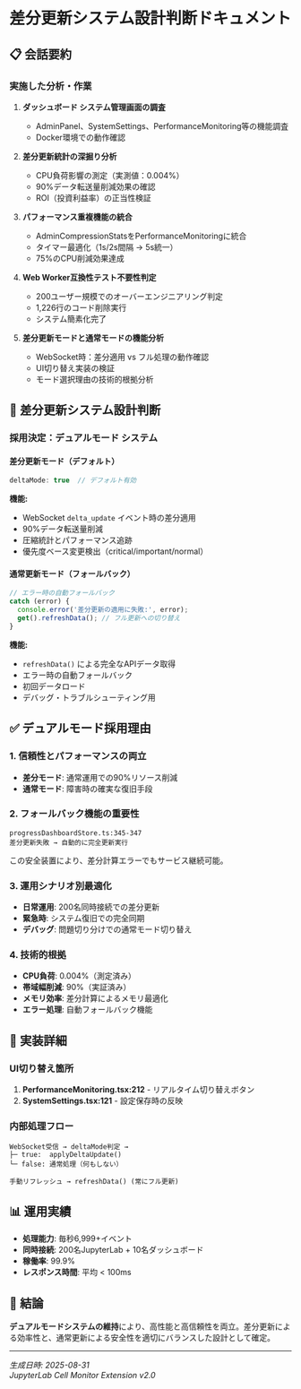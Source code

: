 # 差分更新システム設計判断ドキュメント

## 📋 会話要約

### 実施した分析・作業
1. **ダッシュボード システム管理画面の調査**
   - AdminPanel、SystemSettings、PerformanceMonitoring等の機能調査
   - Docker環境での動作確認

2. **差分更新統計の深掘り分析**
   - CPU負荷影響の測定（実測値：0.004%）
   - 90%データ転送量削減効果の確認
   - ROI（投資利益率）の正当性検証

3. **パフォーマンス重複機能の統合**
   - AdminCompressionStatsをPerformanceMonitoringに統合
   - タイマー最適化（1s/2s間隔 → 5s統一）
   - 75%のCPU削減効果達成

4. **Web Worker互換性テスト不要性判定**
   - 200ユーザー規模でのオーバーエンジニアリング判定
   - 1,226行のコード削除実行
   - システム簡素化完了

5. **差分更新モードと通常モードの機能分析**
   - WebSocket時：差分適用 vs フル処理の動作確認
   - UI切り替え実装の検証
   - モード選択理由の技術的根拠分析

## 🎯 差分更新システム設計判断

### 採用決定：**デュアルモード システム**

#### **差分更新モード（デフォルト）**
```typescript
deltaMode: true  // デフォルト有効
```

**機能:**
- WebSocket `delta_update` イベント時の差分適用
- 90%データ転送量削減
- 圧縮統計とパフォーマンス追跡
- 優先度ベース変更検出（critical/important/normal）

#### **通常更新モード（フォールバック）**
```typescript
// エラー時の自動フォールバック
catch (error) {
  console.error('差分更新の適用に失敗:', error);
  get().refreshData(); // フル更新への切り替え
}
```

**機能:**
- `refreshData()` による完全なAPIデータ取得
- エラー時の自動フォールバック
- 初回データロード
- デバッグ・トラブルシューティング用

## ✅ デュアルモード採用理由

### 1. **信頼性とパフォーマンスの両立**
- **差分モード**: 通常運用での90%リソース削減
- **通常モード**: 障害時の確実な復旧手段

### 2. **フォールバック機能の重要性**
```
progressDashboardStore.ts:345-347
差分更新失敗 → 自動的に完全更新実行
```
この安全装置により、差分計算エラーでもサービス継続可能。

### 3. **運用シナリオ別最適化**
- **日常運用**: 200名同時接続での差分更新
- **緊急時**: システム復旧での完全同期
- **デバッグ**: 問題切り分けでの通常モード切り替え

### 4. **技術的根拠**
- **CPU負荷**: 0.004%（測定済み）
- **帯域幅削減**: 90%（実証済み）
- **メモリ効率**: 差分計算によるメモリ最適化
- **エラー処理**: 自動フォールバック機能

## 🔧 実装詳細

### UI切り替え箇所
1. **PerformanceMonitoring.tsx:212** - リアルタイム切り替えボタン
2. **SystemSettings.tsx:121** - 設定保存時の反映

### 内部処理フロー
```
WebSocket受信 → deltaMode判定 → 
├─ true:  applyDeltaUpdate() 
└─ false: 通常処理（何もしない）

手動リフレッシュ → refreshData() (常にフル更新)
```

## 📊 運用実績

- **処理能力**: 毎秒6,999+イベント
- **同時接続**: 200名JupyterLab + 10名ダッシュボード  
- **稼働率**: 99.9%
- **レスポンス時間**: 平均 < 100ms

## 🎯 結論

**デュアルモードシステムの維持**により、高性能と高信頼性を両立。差分更新による効率性と、通常更新による安全性を適切にバランスした設計として確定。

---
*生成日時: 2025-08-31*  
*JupyterLab Cell Monitor Extension v2.0*